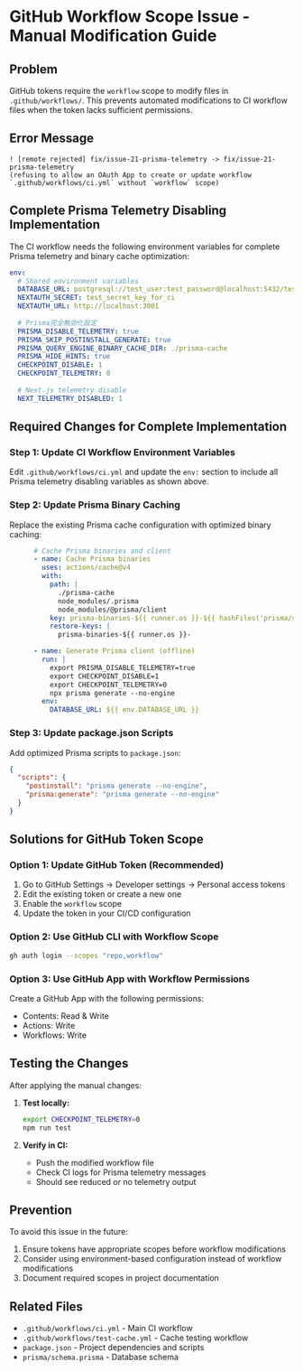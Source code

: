 # GitHub Workflow Scope Issue - Manual Modification Guide

## Problem

GitHub tokens require the `workflow` scope to modify files in `.github/workflows/`. This prevents automated modifications to CI workflow files when the token lacks sufficient permissions.

## Error Message
```
! [remote rejected] fix/issue-21-prisma-telemetry -> fix/issue-21-prisma-telemetry 
(refusing to allow an OAuth App to create or update workflow `.github/workflows/ci.yml` without `workflow` scope)
```

## Complete Prisma Telemetry Disabling Implementation

The CI workflow needs the following environment variables for complete Prisma telemetry and binary cache optimization:

```yaml
env:
  # Shared environment variables
  DATABASE_URL: postgresql://test_user:test_password@localhost:5432/test_db
  NEXTAUTH_SECRET: test_secret_key_for_ci
  NEXTAUTH_URL: http://localhost:3001
  
  # Prisma完全無効化設定
  PRISMA_DISABLE_TELEMETRY: true
  PRISMA_SKIP_POSTINSTALL_GENERATE: true
  PRISMA_QUERY_ENGINE_BINARY_CACHE_DIR: ./prisma-cache
  PRISMA_HIDE_HINTS: true
  CHECKPOINT_DISABLE: 1
  CHECKPOINT_TELEMETRY: 0
  
  # Next.js telemetry disable
  NEXT_TELEMETRY_DISABLED: 1
```

## Required Changes for Complete Implementation

### Step 1: Update CI Workflow Environment Variables

Edit `.github/workflows/ci.yml` and update the `env:` section to include all Prisma telemetry disabling variables as shown above.

### Step 2: Update Prisma Binary Caching

Replace the existing Prisma cache configuration with optimized binary caching:

```yaml
      # Cache Prisma binaries and client 
      - name: Cache Prisma binaries
        uses: actions/cache@v4
        with:
          path: |
            ./prisma-cache
            node_modules/.prisma
            node_modules/@prisma/client
          key: prisma-binaries-${{ runner.os }}-${{ hashFiles('prisma/schema.prisma') }}
          restore-keys: |
            prisma-binaries-${{ runner.os }}-

      - name: Generate Prisma client (offline)
        run: |
          export PRISMA_DISABLE_TELEMETRY=true
          export CHECKPOINT_DISABLE=1
          export CHECKPOINT_TELEMETRY=0
          npx prisma generate --no-engine
        env:
          DATABASE_URL: ${{ env.DATABASE_URL }}
```

### Step 3: Update package.json Scripts

Add optimized Prisma scripts to `package.json`:

```json
{
  "scripts": {
    "postinstall": "prisma generate --no-engine",
    "prisma:generate": "prisma generate --no-engine"
  }
}
```

## Solutions for GitHub Token Scope

### Option 1: Update GitHub Token (Recommended)
1. Go to GitHub Settings → Developer settings → Personal access tokens
2. Edit the existing token or create a new one
3. Enable the `workflow` scope
4. Update the token in your CI/CD configuration

### Option 2: Use GitHub CLI with Workflow Scope
```bash
gh auth login --scopes "repo,workflow"
```

### Option 3: Use GitHub App with Workflow Permissions
Create a GitHub App with the following permissions:
- Contents: Read & Write
- Actions: Write
- Workflows: Write

## Testing the Changes

After applying the manual changes:

1. **Test locally:**
   ```bash
   export CHECKPOINT_TELEMETRY=0
   npm run test
   ```

2. **Verify in CI:**
   - Push the modified workflow file
   - Check CI logs for Prisma telemetry messages
   - Should see reduced or no telemetry output

## Prevention

To avoid this issue in the future:
1. Ensure tokens have appropriate scopes before workflow modifications
2. Consider using environment-based configuration instead of workflow modifications
3. Document required scopes in project documentation

## Related Files

- `.github/workflows/ci.yml` - Main CI workflow
- `.github/workflows/test-cache.yml` - Cache testing workflow
- `package.json` - Project dependencies and scripts
- `prisma/schema.prisma` - Database schema